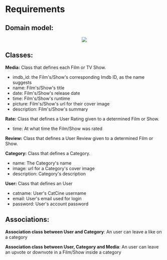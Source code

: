 
# Requirements

## Domain model:

 <p align="center" justify="center">
  <img src="https://user-images.githubusercontent.com/92693155/224860308-f52eeb1a-e21e-439b-8f7d-f167da0bb6c0.jpeg">
</p>


## Classes:
**Media:** Class that defines each Film or TV Show.
- imdb_id: the Film's/Show's corresponding Imdb ID, as the name suggests
- name: Film's/Show's title
- date: Film's/Show's release date
- time: Film's/Show's runtime
- picture: Film's/Show's url for their cover image
- description: Film's/Show's summary

**Rate:** Class that defines a User Rating given to a determined Film or Show.
- time: At what time the Film/Show was rated

**Review:** Class that defines a User Review given to a determined Film or Show.

**Category:** Class that defines a Category.
- name: The Category's name
- image: url for a Category's cover image
- description: Category's description

**User:** Class that defines an User
- catname: User's CatCine username
- email: User's email used for login
- password: User's account password

## Associations:
**Association class between User and Category**: An user can leave a like on a category

<p></p>

**Association class between User, Category and Media**: An user can leave an upvote or downvote in a Film/Show inside a category
